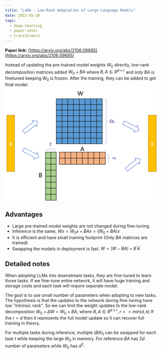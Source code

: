 ```yaml
---
title: "LoRA : Low-Rank Adaptation of Large Language Models"
date: 2023-05-30
tags:
  - deep-learning
  - paper-notes
  - transformers
---
```


**Paper link:** [https://arxiv.org/abs/2106.09685](https://arxiv.org/abs/2106.09685)

Instead of updating the pre-trained model weights $W_0$ directly, low-rank decomposition matrices added $W_0 + BA$ where $B,A \in R^{d \times r}$  and only $BA$ is finetuned keeping $W_0$ is frozen. After the training, they can be added to get final model.
![LoRa diagram](lora.png)
## Advantages
- Large pre-trained model weights are not changed during fine-tuning. 
- Inference is the same, $Wx = W_0x + BAx = (W_0+BA)x$
- It is efficient and have small training footprint (Only $BA$ matrices are trained)
- Swapping the models in deployment is fast. $W = (W - BA) + B^\prime A^\prime$

## Detailed notes
When adopting LLMs into downstream tasks, they are fine-tuned to learn those tasks. If we fine-tune entire network, it will have huge training and storage costs and each task will require separate model.

The goal is to use small number of parameters when adopting to new tasks. The hypothesis is that the updates to the network during fine-tuning have low "intrinsic rank". So we can limit the weight updates to the low-rank decomposition $W_0 + \Delta W = W_0 + BA$, where $B, A \in R^{d\times r}, r<<min(d,k)$ 
If the $r=d$ then it represents the full model update so it can recover full training in theory.

For multiple tasks during inference, multiple $(BA)_t$ can be swapped for each task $t$ while keeping the large $W_0$ in memory. For reference $BA$ has $2d$ number of parameters while $W_0$ has $d^2$. 
